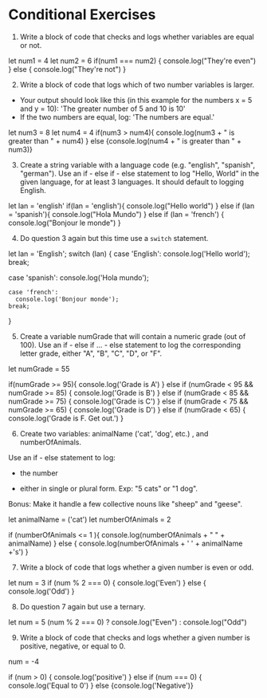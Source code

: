 # Conditional Exercises

1. Write a block of code that checks and logs whether variables are equal or not.

let num1 = 4
let num2 = 6
if(num1 === num2) {
  console.log("They're even")
} else {
  console.log("They're not")
}

2. Write a block of code that logs which of two number variables is larger.
  * Your output should look like this (in this example for the numbers x = 5 and y = 10): 'The greater number of 5 and 10 is 10'
  * If the two numbers are equal, log: 'The numbers are equal.'

let num3 = 8
let num4 = 4
if(num3 > num4){
  console.log(num3 + " is greater than " + num4)
} else {console.log(num4 + " is greater than " + num3)}


3. Create a string variable with a language code (e.g. "english", "spanish", "german").
Use an if - else if - else statement to log "Hello, World" in the given language, for at least 3 languages.
It should default to logging English.

let lan = 'english'
if(lan = 'english'){
  console.log("Hello world")
} else if (lan = 'spanish'){
  console.log("Hola Mundo")
} else if (lan = 'french') {
  console.log("Bonjour le monde")
}


4. Do question 3 again but this time use a `switch` statement.

let lan = 'English';
switch (lan) {
  case 'English':
    console.log('Hello world');
    break;

  case 'spanish':
    console.log('Hola mundo');

    case 'french':
      console.log('Bonjour monde');
    break;
}

5. Create a variable numGrade that will contain a numeric grade (out of 100).
Use an if - else if ... - else statement to log the corresponding letter grade, either "A", "B", "C", "D", or "F".

let numGrade = 55

if(numGrade >= 95){
  console.log('Grade is A')
} else if (numGrade < 95 && numGrade >= 85) {
  console.log('Grade is B')
} else if (numGrade < 85 && numGrade >= 75) {
  console.log('Grade is C')
} else if (numGrade < 75 && numGrade >= 65) {
  console.log('Grade is D')
} else if (numGrade < 65) {
  console.log('Grade is F. Get out.')
}

6. Create two variables: animalName ('cat', 'dog', etc.) , and numberOfAnimals.

Use an if - else statement to log:

  * the number

  * either in single or plural form. Exp: "5 cats" or "1 dog".

Bonus: Make it handle a few collective nouns like "sheep" and "geese".

let animalName = ('cat')
let numberOfAnimals = 2

if (numberOfAnimals <= 1 ){
  console.log(numberOfAnimals + " " + animalName)
} else {
  console.log(numberOfAnimals + ' ' + animalName +'s')
}


7. Write a block of code that logs whether a given number is even or odd.

let num = 3
if (num % 2 === 0) {
  console.log('Even')
} else {
  console.log('Odd')
}


8. Do question 7 again but use a ternary.

 let num = 5
(num % 2 === 0) ? console.log("Even") : console.log("Odd")

9. Write a block of code that checks and logs whether a given number is positive, negative, or equal to 0.

num = -4

if (num > 0) {
  console.log('positive')
} else if (num === 0) {
  console.log('Equal to 0')
} else {console.log('Negative')}
